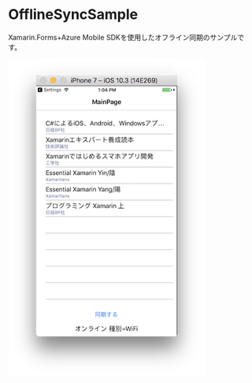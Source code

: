 # OfflineSyncSample

Xamarin.Forms+Azure Mobile SDKを使用したオフライン同期のサンプルです。

![./image/mainpage.png](./image/mainpage.png)